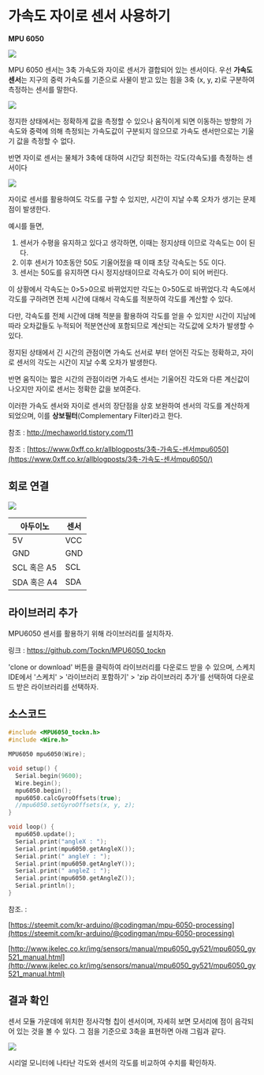 # 가속도 자이로 센서 사용하기

**MPU 6050**

![](./img/img028.jpg)

MPU 6050 센서는 3축 가속도와 자이로 센서가 결합되어 있는 센서이다. 우선 **가속도 센서**는 지구의 중력 가속도를 기준으로 사물이 받고 있는 힘을 3축 (x, y, z)로 구분하여 측정하는 센서를 말한다.

![](./img/img029.png)

정지한 상태에서는 정확하게 값을 측정할 수 있으나 움직이게 되면 이동하는 방향의 가속도와 중력에 의해 측정되는 가속도값이 구분되지 않으므로 가속도 센서만으로는 기울기 값을 측정할 수 없다.



반면 자이로 센서는 물체가 3축에 대하여 시간당 회전하는 각도(각속도)를 측정하는 센서이다

![](./img/img030.png)

자이로 센서를 활용하여도 각도를 구할 수 있지만, 시간이 지날 수록 오차가 생기는 문제점이 발생한다. 



예시를 들면,

1. 센서가 수평을 유지하고 있다고 생각하면, 이때는 정지상태 이므로 각속도는 0이 된다.
2. 이후 센서가 10초동안 50도 기울어젔을 때 이때 초당 각속도는 5도 이다.
3. 센서는 50도를 유지하면 다시 정지상태이므로 각속도가 0이 되어 버린다.

이 상황에서 각속도는 0>5>0으로 바뀌었지만 각도는 0>50도로 바뀌었다.각 속도에서 각도를 구하려면 전체 시간에 대해서 각속도를 적분하여 각도를 계산할 수 있다.



다만, 각속도를 전체 시간에 대해 적분을 활용하여 각도를 얻을 수 있지만 시간이 지남에 따라 오차값들도 누적되어 적분연산에 포함되므로 계산되는 각도값에 오차가 발생할 수 있다. 



정지된 상태에서 긴 시간의 관점이면 가속도 선서로 부터 얻어진 각도는 정확하고, 자이로 센서의 각도는 시간이 지날 수록 오차가 발생한다.

반면 움직이는 짧은 시간의 관점이라면 가속도 센서는 기울어진 각도와 다른 계신값이 나오지만 자이로 센서는 정확한 값을 보여준다.



이러한 가속도 센서와 자이로 센서의 장단점을 상호 보완하여 센서의 각도를 계산하게 되었으며, 이를 **상보필터**(Complementary Filter)라고 한다.

참조 : http://mechaworld.tistory.com/11

참조 : [https://www.0xff.co.kr/allblogposts/3축-가속도-센서mpu6050](https://www.0xff.co.kr/allblogposts/3축-가속도-센서mpu6050/)



## 회로 연결

![](./img/img031.jpg)



| 아두이노    | 센서 |
| ----------- | ---- |
| 5V          | VCC  |
| GND         | GND  |
| SCL 혹은 A5 | SCL  |
| SDA 혹은 A4 | SDA  |



## 라이브러리 추가

MPU6050 센서를 활용하기 위해 라이브러리를 설치하자.

링크 : https://github.com/Tockn/MPU6050_tockn

'clone or download' 버튼을 클릭하여 라이브러리를 다운로드 받을 수 있으며, 스케치 IDE에서 '스케치' > '라이브러리 포함하기' > 'zip 라이브러리 추가'를 선택하여 다운로드 받은 라이브러리를 선택하자.



## 소스코드

```c
#include <MPU6050_tockn.h>
#include <Wire.h>

MPU6050 mpu6050(Wire);

void setup() {
  Serial.begin(9600);
  Wire.begin();
  mpu6050.begin();
  mpu6050.calcGyroOffsets(true);
  //mpu6050.setGyroOffsets(x, y, z);
}

void loop() {
  mpu6050.update();
  Serial.print("angleX : ");
  Serial.print(mpu6050.getAngleX());
  Serial.print(" angleY : ");
  Serial.print(mpu6050.getAngleY());
  Serial.print(" angleZ : ");
  Serial.print(mpu6050.getAngleZ());
  Serial.println();
}
```

참조. :

 [https://steemit.com/kr-arduino/@codingman/mpu-6050-processing](https://steemit.com/kr-arduino/@codingman/mpu-6050-processing)

[http://www.jkelec.co.kr/img/sensors/manual/mpu6050_gy521/mpu6050_gy521_manual.html](http://www.jkelec.co.kr/img/sensors/manual/mpu6050_gy521/mpu6050_gy521_manual.html)



## 결과 확인

센서 모듈 가운데에 위치한 정사각형 칩이 센서이며, 자세히 보면 모서리에 점이 음각되어 있는 것을 볼 수 있다. 그 점을 기준으로 3축을 표현하면 아래 그림과 같다.

![](./img/img032.jpg)

시리얼 모니터에 나타난 각도와 센서의 각도를 비교하여 수치를 확인하자.